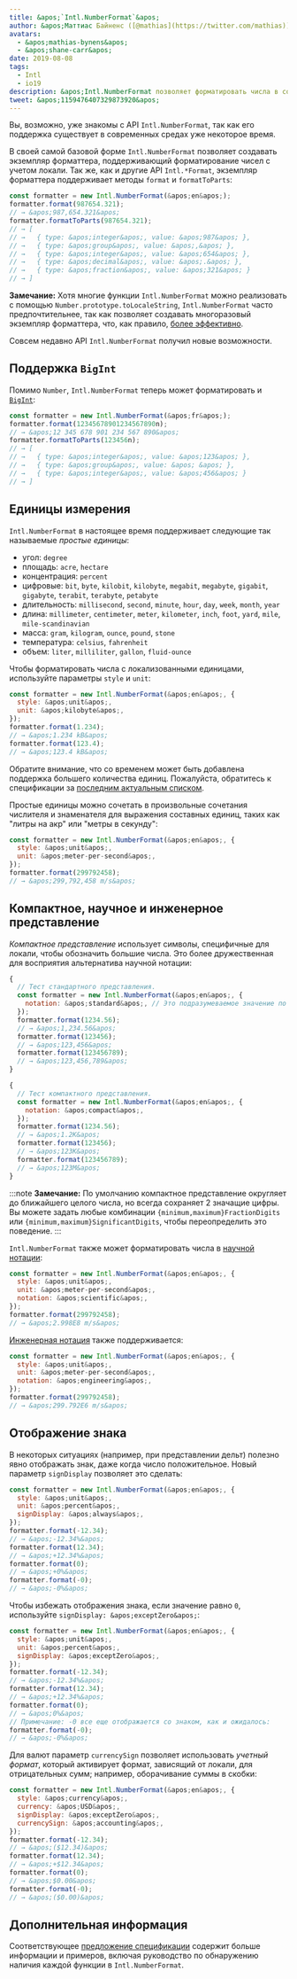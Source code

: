 ```yaml
---
title: &apos;`Intl.NumberFormat`&apos;
author: &apos;Маттиас Байненс ([@mathias](https://twitter.com/mathias)) и Шейн Ф. Карр&apos;
avatars:
  - &apos;mathias-bynens&apos;
  - &apos;shane-carr&apos;
date: 2019-08-08
tags:
  - Intl
  - io19
description: &apos;Intl.NumberFormat позволяет форматировать числа в соответствии с локалью.&apos;
tweet: &apos;1159476407329873920&apos;
---
```

Вы, возможно, уже знакомы с API `Intl.NumberFormat`, так как его поддержка существует в современных средах уже некоторое время.

<feature-support chrome="24"
                 firefox="29"
                 safari="10"
                 nodejs="0.12"
                 babel="yes"></feature-support>

В своей самой базовой форме `Intl.NumberFormat` позволяет создавать экземпляр форматтера, поддерживающий форматирование чисел с учетом локали. Так же, как и другие API `Intl.*Format`, экземпляр форматтера поддерживает методы `format` и `formatToParts`:

<!--truncate-->
```js
const formatter = new Intl.NumberFormat(&apos;en&apos;);
formatter.format(987654.321);
// → &apos;987,654.321&apos;
formatter.formatToParts(987654.321);
// → [
// →   { type: &apos;integer&apos;, value: &apos;987&apos; },
// →   { type: &apos;group&apos;, value: &apos;,&apos; },
// →   { type: &apos;integer&apos;, value: &apos;654&apos; },
// →   { type: &apos;decimal&apos;, value: &apos;.&apos; },
// →   { type: &apos;fraction&apos;, value: &apos;321&apos; }
// → ]
```

**Замечание:** Хотя многие функции `Intl.NumberFormat` можно реализовать с помощью `Number.prototype.toLocaleString`, `Intl.NumberFormat` часто предпочтительнее, так как позволяет создавать многоразовый экземпляр форматтера, что, как правило, [более эффективно](/blog/v8-release-76#localized-bigint).

Совсем недавно API `Intl.NumberFormat` получил новые возможности.

## Поддержка `BigInt`

Помимо `Number`, `Intl.NumberFormat` теперь может форматировать и [`BigInt`](/features/bigint):

```js
const formatter = new Intl.NumberFormat(&apos;fr&apos;);
formatter.format(12345678901234567890n);
// → &apos;12 345 678 901 234 567 890&apos;
formatter.formatToParts(123456n);
// → [
// →   { type: &apos;integer&apos;, value: &apos;123&apos; },
// →   { type: &apos;group&apos;, value: &apos; &apos; },
// →   { type: &apos;integer&apos;, value: &apos;456&apos; }
// → ]
```

<feature-support chrome="76 /blog/v8-release-76#localized-bigint"
                 firefox="no"
                 safari="no"
                 nodejs="no"
                 babel="no"></feature-support>

## Единицы измерения

`Intl.NumberFormat` в настоящее время поддерживает следующие так называемые _простые единицы_:

- угол: `degree`
- площадь: `acre`, `hectare`
- концентрация: `percent`
- цифровые: `bit`, `byte`, `kilobit`, `kilobyte`, `megabit`, `megabyte`, `gigabit`, `gigabyte`, `terabit`, `terabyte`, `petabyte`
- длительность: `millisecond`, `second`, `minute`, `hour`, `day`, `week`, `month`, `year`
- длина: `millimeter`, `centimeter`, `meter`, `kilometer`, `inch`, `foot`, `yard`, `mile`, `mile-scandinavian`
- масса: `gram`,  `kilogram`, `ounce`, `pound`, `stone`
- температура: `celsius`, `fahrenheit`
- объем: `liter`, `milliliter`, `gallon`, `fluid-ounce`

Чтобы форматировать числа с локализованными единицами, используйте параметры `style` и `unit`:

```js
const formatter = new Intl.NumberFormat(&apos;en&apos;, {
  style: &apos;unit&apos;,
  unit: &apos;kilobyte&apos;,
});
formatter.format(1.234);
// → &apos;1.234 kB&apos;
formatter.format(123.4);
// → &apos;123.4 kB&apos;
```

Обратите внимание, что со временем может быть добавлена поддержка большего количества единиц. Пожалуйста, обратитесь к спецификации за [последним актуальным списком](https://tc39.es/proposal-unified-intl-numberformat/section6/locales-currencies-tz_proposed_out.html#table-sanctioned-simple-unit-identifiers).

Простые единицы можно сочетать в произвольные сочетания числителя и знаменателя для выражения составных единиц, таких как "литры на акр" или "метры в секунду":

```js
const formatter = new Intl.NumberFormat(&apos;en&apos;, {
  style: &apos;unit&apos;,
  unit: &apos;meter-per-second&apos;,
});
formatter.format(299792458);
// → &apos;299,792,458 m/s&apos;
```

<feature-support chrome="77"
                 firefox="no"
                 safari="no"
                 nodejs="no"
                 babel="no"></feature-support>

## Компактное, научное и инженерное представление

_Компактное представление_ использует символы, специфичные для локали, чтобы обозначить большие числа. Это более дружественная для восприятия альтернатива научной нотации:

```js
{
  // Тест стандартного представления.
  const formatter = new Intl.NumberFormat(&apos;en&apos;, {
    notation: &apos;standard&apos;, // Это подразумеваемое значение по умолчанию.
  });
  formatter.format(1234.56);
  // → &apos;1,234.56&apos;
  formatter.format(123456);
  // → &apos;123,456&apos;
  formatter.format(123456789);
  // → &apos;123,456,789&apos;
}

{
  // Тест компактного представления.
  const formatter = new Intl.NumberFormat(&apos;en&apos;, {
    notation: &apos;compact&apos;,
  });
  formatter.format(1234.56);
  // → &apos;1.2K&apos;
  formatter.format(123456);
  // → &apos;123K&apos;
  formatter.format(123456789);
  // → &apos;123M&apos;
}
```

:::note
**Замечание:** По умолчанию компактное представление округляет до ближайшего целого числа, но всегда сохраняет 2 значащие цифры. Вы можете задать любые комбинации `{minimum,maximum}FractionDigits` или `{minimum,maximum}SignificantDigits`, чтобы переопределить это поведение.
:::

`Intl.NumberFormat` также может форматировать числа в [научной нотации](https://en.wikipedia.org/wiki/Scientific_notation):

```js
const formatter = new Intl.NumberFormat(&apos;en&apos;, {
  style: &apos;unit&apos;,
  unit: &apos;meter-per-second&apos;,
  notation: &apos;scientific&apos;,
});
formatter.format(299792458);
// → &apos;2.998E8 m/s&apos;
```

[Инженерная нотация](https://en.wikipedia.org/wiki/Engineering_notation) также поддерживается:

```js
const formatter = new Intl.NumberFormat(&apos;en&apos;, {
  style: &apos;unit&apos;,
  unit: &apos;meter-per-second&apos;,
  notation: &apos;engineering&apos;,
});
formatter.format(299792458);
// → &apos;299.792E6 m/s&apos;
```

<feature-support chrome="77"
                 firefox="no"
                 safari="no"
                 nodejs="no"
                 babel="no"></feature-support>

## Отображение знака

В некоторых ситуациях (например, при представлении дельт) полезно явно отображать знак, даже когда число положительное. Новый параметр `signDisplay` позволяет это сделать:

```js
const formatter = new Intl.NumberFormat(&apos;en&apos;, {
  style: &apos;unit&apos;,
  unit: &apos;percent&apos;,
  signDisplay: &apos;always&apos;,
});
formatter.format(-12.34);
// → &apos;-12.34%&apos;
formatter.format(12.34);
// → &apos;+12.34%&apos;
formatter.format(0);
// → &apos;+0%&apos;
formatter.format(-0);
// → &apos;-0%&apos;
```

Чтобы избежать отображения знака, если значение равно `0`, используйте `signDisplay: &apos;exceptZero&apos;`:

```js
const formatter = new Intl.NumberFormat(&apos;en&apos;, {
  style: &apos;unit&apos;,
  unit: &apos;percent&apos;,
  signDisplay: &apos;exceptZero&apos;,
});
formatter.format(-12.34);
// → &apos;-12.34%&apos;
formatter.format(12.34);
// → &apos;+12.34%&apos;
formatter.format(0);
// → &apos;0%&apos;
// Примечание: -0 все еще отображается со знаком, как и ожидалось:
formatter.format(-0);
// → &apos;-0%&apos;
```

Для валют параметр `currencySign` позволяет использовать _учетный формат_, который активирует формат, зависящий от локали, для отрицательных сумм; например, оборачивание суммы в скобки:

```js
const formatter = new Intl.NumberFormat(&apos;en&apos;, {
  style: &apos;currency&apos;,
  currency: &apos;USD&apos;,
  signDisplay: &apos;exceptZero&apos;,
  currencySign: &apos;accounting&apos;,
});
formatter.format(-12.34);
// → &apos;($12.34)&apos;
formatter.format(12.34);
// → &apos;+$12.34&apos;
formatter.format(0);
// → &apos;$0.00&apos;
formatter.format(-0);
// → &apos;($0.00)&apos;
```

<feature-support chrome="77"
                 firefox="no"
                 safari="no"
                 nodejs="no"
                 babel="no"></feature-support>

## Дополнительная информация

Соответствующее [предложение спецификации](https://github.com/tc39/proposal-unified-intl-numberformat) содержит больше информации и примеров, включая руководство по обнаружению наличия каждой функции в `Intl.NumberFormat`.
